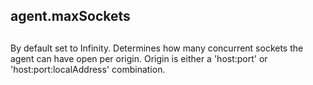 ## agent.maxSockets

## 

By default set to Infinity. Determines how many concurrent sockets the agent
can have open per origin. Origin is either a 'host:port' or
'host:port:localAddress' combination.